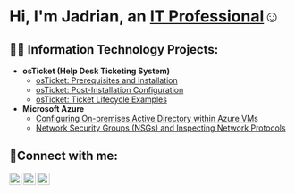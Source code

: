 <h1>Hi, I'm Jadrian, an <a href="https://www.linkedin.com/in/jadrian-almeida/">IT Professional</a>☺</h1>

<h2>👨‍💻 Information Technology Projects:</h2>

- <b>osTicket (Help Desk Ticketing System)</b>
  - [osTicket: Prerequisites and Installation](https://github.com/JayAlmeidaIT/osticket-prereqs)
  - [osTicket: Post-Installation Configuration](https://github.com/JayAlmeidaIT/post-install-config)
  - [osTicket: Ticket Lifecycle Examples](https://github.com/JayAlmeidaIT/ticket-lifecycle)
- <b>Microsoft Azure</b>
  - [Configuring On-premises Active Directory within Azure VMs](https://github.com/JayAlmeidaIT/configure-ad)
  - [Network Security Groups (NSGs) and Inspecting Network Protocols](https://github.com/JayAlmeidaIT/azure-network-protocols)

<h2>🤳Connect with me:</h2>

[<img align="left" alt="Josh | Twitter" width="22px" src="https://cdn.jsdelivr.net/npm/simple-icons@v3/icons/twitter.svg" />][twitter]
[<img align="left" alt="Josh | LinkedIn" width="22px" src="https://cdn.jsdelivr.net/npm/simple-icons@v3/icons/linkedin.svg" />][linkedin]
[<img align="left" alt="Josh | Instagram" width="22px" src="https://cdn.jsdelivr.net/npm/simple-icons@v3/icons/instagram.svg" />][instagram]

[twitter]: https://twitter.com/Josh
[instagram]: https://www.instagram.com/Josh
[linkedin]: https://linkedin.com/in/Josh

